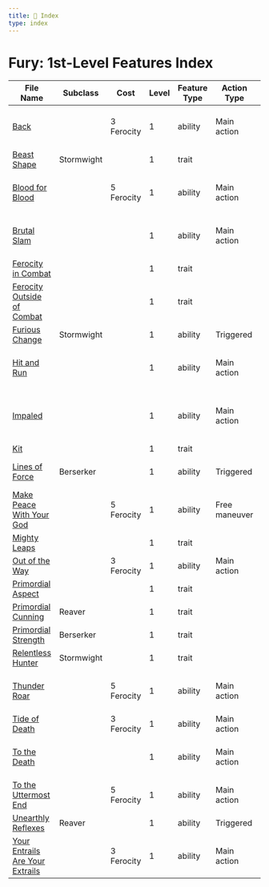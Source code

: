 ```yaml
---
title: 📑 Index
type: index
---
```


# Fury: 1st-Level Features Index

| File Name                                                                     | Subclass   | Cost       | Level | Feature Type | Action Type   | Distance            | Target                               |
| ----------------------------------------------------------------------------- | ---------- | ---------- | ----- | ------------ | ------------- | ------------------- | ------------------------------------ |
| [Back](../Back)                                                               |            | 3 Ferocity | 1     | ability      | Main action   | 1 burst             | Each enemy in the area               |
| [Beast Shape](../Beast%20Shape)                                               | Stormwight |            | 1     | trait        |               |                     |                                      |
| [Blood for Blood](../Blood%20for%20Blood)                                     |            | 5 Ferocity | 1     | ability      | Main action   | Melee 1             | One creature or object               |
| [Brutal Slam](../Brutal%20Slam)                                               |            |            | 1     | ability      | Main action   | Melee 1             | One creature or object               |
| [Ferocity in Combat](../Ferocity%20in%20Combat)                               |            |            | 1     | trait        |               |                     |                                      |
| [Ferocity Outside of Combat](../Ferocity%20Outside%20of%20Combat)             |            |            | 1     | trait        |               |                     |                                      |
| [Furious Change](../Furious%20Change)                                         | Stormwight |            | 1     | ability      | Triggered     | Self                | Self                                 |
| [Hit and Run](../Hit%20and%20Run)                                             |            |            | 1     | ability      | Main action   | Melee 1             | One creature or object               |
| [Impaled](../Impaled)                                                         |            |            | 1     | ability      | Main action   | Melee 1             | One creature of your size or smaller |
| [Kit](../Kit)                                                                 |            |            | 1     | trait        |               |                     |                                      |
| [Lines of Force](../Lines%20of%20Force)                                       | Berserker  |            | 1     | ability      | Triggered     | Melee 1             | Self or one creature                 |
| [Make Peace With Your God](../Make%20Peace%20With%20Your%20God)               |            | 5 Ferocity | 1     | ability      | Free maneuver | Self                | Self                                 |
| [Mighty Leaps](../Mighty%20Leaps)                                             |            |            | 1     | trait        |               |                     |                                      |
| [Out of the Way](../Out%20of%20the%20Way)                                     |            | 3 Ferocity | 1     | ability      | Main action   | Melee 1             | One creature                         |
| [Primordial Aspect](../Primordial%20Aspect)                                   |            |            | 1     | trait        |               |                     |                                      |
| [Primordial Cunning](../Primordial%20Cunning)                                 | Reaver     |            | 1     | trait        |               |                     |                                      |
| [Primordial Strength](../Primordial%20Strength)                               | Berserker  |            | 1     | trait        |               |                     |                                      |
| [Relentless Hunter](../Relentless%20Hunter)                                   | Stormwight |            | 1     | trait        |               |                     |                                      |
| [Thunder Roar](../Thunder%20Roar)                                             |            | 5 Ferocity | 1     | ability      | Main action   | 5 x 1 line within 1 | Each enemy in the area               |
| [Tide of Death](../Tide%20of%20Death)                                         |            | 3 Ferocity | 1     | ability      | Main action   | Self; see below     | Self                                 |
| [To the Death](../To%20the%20Death)                                           |            |            | 1     | ability      | Main action   | Melee 1             | One creature or object               |
| [To the Uttermost End](../To%20the%20Uttermost%20End)                         |            | 5 Ferocity | 1     | ability      | Main action   | Melee 1             | One creature                         |
| [Unearthly Reflexes](../Unearthly%20Reflexes)                                 | Reaver     |            | 1     | ability      | Triggered     | Self                | Self                                 |
| [Your Entrails Are Your Extrails](../Your%20Entrails%20Are%20Your%20Extrails) |            | 3 Ferocity | 1     | ability      | Main action   | Melee 1             | One creature or object               |
